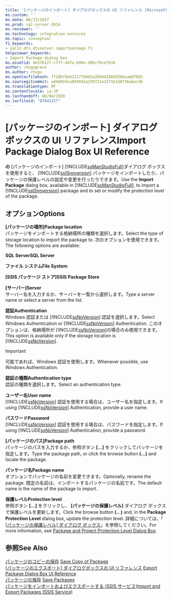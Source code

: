 ```yaml
---
title: '[パッケージのインポート] ダイアログボックスの UI リファレンス |Microsoft Docs'
ms.custom: ''
ms.date: 06/13/2017
ms.prod: sql-server-2014
ms.reviewer: ''
ms.technology: integration-services
ms.topic: conceptual
f1_keywords:
- sql12.dts.dtsserver.importpackage.f1
helpviewer_keywords:
- Import Package dialog box
ms.assetid: 0e5fb127-c7ff-4dfa-b90e-d9bcf0ce763b
author: chugugrace
ms.author: chugu
ms.openlocfilehash: ff20bf8eb221778465a26944280d53b6aab07601
ms.sourcegitcommit: ad4d92dce894592a259721a1571b1d8736abacdb
ms.translationtype: MT
ms.contentlocale: ja-JP
ms.lasthandoff: 08/04/2020
ms.locfileid: "87641157"
---
```

# <a name="import-package-dialog-box-ui-reference"></a><span data-ttu-id="ffcce-102">[パッケージのインポート] ダイアログ ボックスの UI リファレンス</span><span class="sxs-lookup"><span data-stu-id="ffcce-102">Import Package Dialog Box UI Reference</span></span>
  <span data-ttu-id="ffcce-103">**の** [パッケージのインポート] [!INCLUDE[ssManStudioFull](../includes/ssmanstudiofull-md.md)]ダイアログ ボックスを使用すると、 [!INCLUDE[ssISnoversion](../includes/ssisnoversion-md.md)] パッケージをインポートしたり、パッケージの保護レベルの設定や変更を行ったりできます。</span><span class="sxs-lookup"><span data-stu-id="ffcce-103">Use the **Import Package** dialog box, available in [!INCLUDE[ssManStudioFull](../includes/ssmanstudiofull-md.md)], to import a [!INCLUDE[ssISnoversion](../includes/ssisnoversion-md.md)] package and to set or modify the protection level of the package.</span></span>  
  
## <a name="options"></a><span data-ttu-id="ffcce-104">オプション</span><span class="sxs-lookup"><span data-stu-id="ffcce-104">Options</span></span>  
 <span data-ttu-id="ffcce-105">**[パッケージの場所]**</span><span class="sxs-lookup"><span data-stu-id="ffcce-105">**Package location**</span></span>  
 <span data-ttu-id="ffcce-106">パッケージをインポートする格納場所の種類を選択します。</span><span class="sxs-lookup"><span data-stu-id="ffcce-106">Select the type of storage location to import the package to.</span></span> <span data-ttu-id="ffcce-107">次のオプションを使用できます。</span><span class="sxs-lookup"><span data-stu-id="ffcce-107">The following options are available:</span></span>  
  
 <span data-ttu-id="ffcce-108">**SQL Server**</span><span class="sxs-lookup"><span data-stu-id="ffcce-108">**SQL Server**</span></span>  
  
 <span data-ttu-id="ffcce-109">**ファイル システム**</span><span class="sxs-lookup"><span data-stu-id="ffcce-109">**File System**</span></span>  
  
 <span data-ttu-id="ffcce-110">**[SSIS パッケージ ストア]**</span><span class="sxs-lookup"><span data-stu-id="ffcce-110">**SSIS Package Store**</span></span>  
  
 <span data-ttu-id="ffcce-111">**[サーバー]**</span><span class="sxs-lookup"><span data-stu-id="ffcce-111">**Server**</span></span>  
 <span data-ttu-id="ffcce-112">サーバー名を入力するか、サーバーを一覧から選択します。</span><span class="sxs-lookup"><span data-stu-id="ffcce-112">Type a server name or select a server from the list.</span></span>  
  
 <span data-ttu-id="ffcce-113">**認証**</span><span class="sxs-lookup"><span data-stu-id="ffcce-113">**Authentication**</span></span>  
 <span data-ttu-id="ffcce-114">Windows 認証または [!INCLUDE[ssNoVersion](../includes/ssnoversion-md.md)] 認証を選択します。</span><span class="sxs-lookup"><span data-stu-id="ffcce-114">Select Windows Authentication or [!INCLUDE[ssNoVersion](../includes/ssnoversion-md.md)] Authentication.</span></span> <span data-ttu-id="ffcce-115">このオプションは、格納場所が [!INCLUDE[ssNoVersion](../includes/ssnoversion-md.md)]の場合のみ使用できます。</span><span class="sxs-lookup"><span data-stu-id="ffcce-115">This option is available only if the storage location is [!INCLUDE[ssNoVersion](../includes/ssnoversion-md.md)].</span></span>  
  
> [!IMPORTANT]  
>  <span data-ttu-id="ffcce-116">可能であれば、Windows 認証を使用します。</span><span class="sxs-lookup"><span data-stu-id="ffcce-116">Whenever possible, use Windows Authentication.</span></span>  
  
 <span data-ttu-id="ffcce-117">**認証の種類**</span><span class="sxs-lookup"><span data-stu-id="ffcce-117">**Authentication type**</span></span>  
 <span data-ttu-id="ffcce-118">認証の種類を選択します。</span><span class="sxs-lookup"><span data-stu-id="ffcce-118">Select an authentication type.</span></span>  
  
 <span data-ttu-id="ffcce-119">**ユーザー名**</span><span class="sxs-lookup"><span data-stu-id="ffcce-119">**User name**</span></span>  
 <span data-ttu-id="ffcce-120">[!INCLUDE[ssNoVersion](../includes/ssnoversion-md.md)] 認証を使用する場合は、ユーザー名を指定します。</span><span class="sxs-lookup"><span data-stu-id="ffcce-120">If using [!INCLUDE[ssNoVersion](../includes/ssnoversion-md.md)] Authentication, provide a user name.</span></span>  
  
 <span data-ttu-id="ffcce-121">**パスワード**</span><span class="sxs-lookup"><span data-stu-id="ffcce-121">**Password**</span></span>  
 <span data-ttu-id="ffcce-122">[!INCLUDE[ssNoVersion](../includes/ssnoversion-md.md)] 認証を使用する場合は、パスワードを指定します。</span><span class="sxs-lookup"><span data-stu-id="ffcce-122">If using [!INCLUDE[ssNoVersion](../includes/ssnoversion-md.md)] Authentication, provide a password.</span></span>  
  
 <span data-ttu-id="ffcce-123">**[パッケージのパス]**</span><span class="sxs-lookup"><span data-stu-id="ffcce-123">**Package path**</span></span>  
 <span data-ttu-id="ffcce-124">パッケージのパスを入力するか、参照ボタン **[...]** をクリックしてパッケージを指定します。</span><span class="sxs-lookup"><span data-stu-id="ffcce-124">Type the package path, or click the browse button **(...)** and locate the package.</span></span>  
  
 <span data-ttu-id="ffcce-125">**パッケージ名**</span><span class="sxs-lookup"><span data-stu-id="ffcce-125">**Package name**</span></span>  
 <span data-ttu-id="ffcce-126">オプションでパッケージの名前を変更できます。</span><span class="sxs-lookup"><span data-stu-id="ffcce-126">Optionally, rename the package.</span></span> <span data-ttu-id="ffcce-127">既定の名前は、インポートするパッケージの名前です。</span><span class="sxs-lookup"><span data-stu-id="ffcce-127">The default name is the name of the package to import.</span></span>  
  
 <span data-ttu-id="ffcce-128">**保護レベル**</span><span class="sxs-lookup"><span data-stu-id="ffcce-128">**Protection level**</span></span>  
 <span data-ttu-id="ffcce-129">参照ボタン **[...]** をクリックし、 **[パッケージの保護レベル]** ダイアログ ボックスで保護レベルを更新します。</span><span class="sxs-lookup"><span data-stu-id="ffcce-129">Click the browse button **(...)** and, in the **Package Protection Level** dialog box, update the protection level.</span></span> <span data-ttu-id="ffcce-130">詳細については、「 [[パッケージの保護レベル] ダイアログ ボックス](../../2014/integration-services/package-and-project-protection-level-dialog-box.md)」を参照してください。</span><span class="sxs-lookup"><span data-stu-id="ffcce-130">For more information, see [Package and Project Protection Level Dialog Box](../../2014/integration-services/package-and-project-protection-level-dialog-box.md).</span></span>  
  
## <a name="see-also"></a><span data-ttu-id="ffcce-131">参照</span><span class="sxs-lookup"><span data-stu-id="ffcce-131">See Also</span></span>  
 <span data-ttu-id="ffcce-132">[パッケージのコピーの保存](../../2014/integration-services/save-copy-of-package.md) </span><span class="sxs-lookup"><span data-stu-id="ffcce-132">[Save Copy of Package](../../2014/integration-services/save-copy-of-package.md) </span></span>  
 <span data-ttu-id="ffcce-133">[[パッケージのエクスポート] ダイアログボックスの UI リファレンス](../../2014/integration-services/export-package-dialog-box-ui-reference.md) </span><span class="sxs-lookup"><span data-stu-id="ffcce-133">[Export Package Dialog Box UI Reference](../../2014/integration-services/export-package-dialog-box-ui-reference.md) </span></span>  
 <span data-ttu-id="ffcce-134">[パッケージの保存](save-packages.md) </span><span class="sxs-lookup"><span data-stu-id="ffcce-134">[Save Packages](save-packages.md) </span></span>  
 [<span data-ttu-id="ffcce-135">パッケージをインポートおよびエクスポートする &#40;SSIS サービス&#41;</span><span class="sxs-lookup"><span data-stu-id="ffcce-135">Import and Export Packages &#40;SSIS Service&#41;</span></span>](../../2014/integration-services/import-and-export-packages-ssis-service.md)  
  
  
